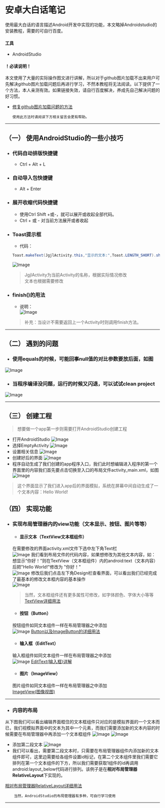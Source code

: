 # 安卓大白话笔记
使用最大白话的语言描述Android开发中实现的功能，本文略掉Androidstudio的安装教程，需要的可自行百度。
#### 工具
* AndroidStudio
#### ！必读说明！
本文使用了大量的实际操作图文进行讲解，所以对于github图片加载不出来用户可先解决github图片加载问题后再进行学习，不然本教程将无法阅读。以下提供了一个方法，本人亲测有效。如果链接失效，请自行百度解决，养成先自己解决问题的好习惯。
* [修复github图片加载问题的方法](https://www.jianshu.com/p/3eacebfc55ab "点击查看")

      使用此方法时请阅读下方相关留言会更有帮助。
    
---    
## （一） 使用AndroidStudio的一些小技巧
* ### 代码自动排版快捷键
    * Ctrl + Alt + L
* ### 自动导入包快捷键
    * Alt + Enter
* ### 展开收缩代码快捷键
    * 使用Ctrl Shift +或-，就可以展开或收起全部代码。
    * Ctrl + 或 - 对当前方法展开或者收起
* ### Toast提示框
    * 代码：
    ```java
    Toast.makeText(JgjlActivity.this,"显示的文本:",Toast.LENGTH_SHORT).show();
    ```
    ![Image](https://github.com/syfswxs/AndroidStudioStudy/blob/master/image/Toast1.png)
    > JgjlActivity为当前Activity的名称，根据实际情况修改  
    > 文本也根据需要修改
* ### finish()的用法
    * 说明：  
    ![Image](https://github.com/syfswxs/AndroidStudioStudy/blob/master/image/finish.jpg)
    > 补充：当设计不需要返回上一个Activity时则调用finish方法。 

---
## （二） 遇到的问题
* ### 使用equals的时候，可能回事null值的对比参数要放后面，如图
![Image](https://github.com/syfswxs/AndroidStudioStudy/blob/master/image/equals%E9%97%AE%E9%A2%98.jpg)
* ### 当程序编译没问题，运行的时候又闪退，可以试试clean project
![Image](https://github.com/syfswxs/AndroidStudioStudy/blob/master/image/clean%20project.jpg)

---
## （三） 创建工程
>想要做一个app第一步则需要打开AndroidStudio创建工程
* 打开AndroidStudio
![Image](https://github.com/syfswxs/AndroidStudioStudy/blob/master/image/%E6%96%B0%E5%BB%BA%E5%B7%A5%E7%A8%8B.jpg)
* 选择EmptyActivity
![Image](https://github.com/syfswxs/AndroidStudioStudy/blob/master/image/%E6%96%B0%E5%BB%BA%E5%B7%A5%E7%A8%8B1.jpg)
* 设置相关信息
![Image](https://github.com/syfswxs/AndroidStudioStudy/blob/master/image/%E6%96%B0%E5%BB%BA%E5%B7%A5%E7%A8%8B2.jpg)
* 创建好后的界面
![Image](https://github.com/syfswxs/AndroidStudioStudy/blob/master/image/%E6%96%B0%E5%BB%BA%E5%B7%A5%E7%A8%8B3.jpg)
* 程序自动生成了我们创建的app程序入口，我们此时想编辑进入程序的第一个界面里的内容我们首先要点击切换至入口的布局文件activity_main.xml，如图
![Image](https://github.com/syfswxs/AndroidStudioStudy/blob/master/image/%E6%96%B0%E5%BB%BA%E5%B7%A5%E7%A8%8B4.jpg)
>这个界面显示了我们进入app后的界面模拟，系统在屏幕中间自动生成了一个文本内容：Hello World!
## （四） 实现功能
* ### 实现布局管理器内的view功能（文本显示、按钮、图片等等）
    * #### 显示文本（TextView文本框组件）
    在需要修改的界面activity.xml文件下选中左下角Text栏  
    ![Image](https://github.com/syfswxs/AndroidStudioStudy/blob/master/image/%E6%96%87%E6%9C%AC%E6%A1%86%E7%BB%84%E4%BB%B6.jpg)
    我们看到布局文件的代码内容，如果想修改为其他文本内容，如：想显示“你好！”则在TextView（文本框组件）内的android:text（文本内容）后把"Hello World!"修改为 "你好！"  
    ![Image](https://github.com/syfswxs/AndroidStudioStudy/blob/master/image/%E6%96%87%E6%9C%AC%E6%A1%86%E7%BB%84%E4%BB%B61.jpg)
    修改后我们点击左下角Design栏查看界面，可以看出我们已经完成了最基本的修改文本框内容的基本操作  
    ![Image](https://github.com/syfswxs/AndroidStudioStudy/blob/master/image/%E6%96%87%E6%9C%AC%E6%A1%86%E7%BB%84%E4%BB%B62.jpg)
    >当然，文本框组件还有更多属性可修改，如字体颜色、字体大小等等  
    [TextView详细用法](https://www.runoob.com/w3cnote/android-tutorial-textview.html)
    * #### 按钮（Button）
    按钮组件如同文本组件一样在布局管理器之中添加  
    ![Image](https://github.com/syfswxs/AndroidStudioStudy/blob/master/image/%E6%8C%89%E9%92%AE%E7%BB%84%E4%BB%B6.png)
    [Button以及ImageButton的详细用法](https://www.runoob.com/w3cnote/android-tutorial-button-imagebutton.html)
    * #### 输入框（EditText）
    输入框组件如同文本组件一样在布局管理器之中添加  
    ![Image](https://github.com/syfswxs/AndroidStudioStudy/blob/master/image/%E8%BE%93%E5%85%A5%E6%A1%86%E7%BB%84%E4%BB%B6.png)
    [EditText(输入框)详解](https://www.runoob.com/w3cnote/android-tutorial-button-imagebutton.html)
    * #### 图片（ImageView）
    图片组件如同文本组件一样在布局管理器之中添加  
    [ImageView(图像视图)](https://www.runoob.com/w3cnote/android-tutorial-imageview.html)
    
---
* ### 内容的布局
从下图我们可以看出编辑界面框住的文本框组件只对应的是模拟界面的一个文本而已，我们视模拟界面中的文本为其中一个元素，而我们需要添加新的文本内容的时候需要在布局管理器中再添加一个文本框组件
![Image](https://github.com/syfswxs/AndroidStudioStudy/blob/master/image/%E5%86%85%E5%AE%B9%E5%B8%83%E5%B1%80.jpg)
![Image](https://github.com/syfswxs/AndroidStudioStudy/blob/master/image/%E5%86%85%E5%AE%B9%E5%B8%83%E5%B1%801.jpg)
* 添加第二段文本
![Image](https://github.com/syfswxs/AndroidStudioStudy/blob/master/image/%E5%86%85%E5%AE%B9%E5%B8%83%E5%B1%802.jpg)
* 我们可以看出，需要第二段文本时，只需要在布局管理器组件内添加新的文本组件即可，这里边需要给各组件设置id标记，在第二个文本组件里我们需要它排列在第一个文本组件的下方，所以我们需要获取1组件的id再调用android:layout_below代码进行排列。该例子是在**相对布局管理器RelativeLayout**下实现的。

[相对布局管理器RelativeLayout详细用法](https://www.runoob.com/w3cnote/android-tutorial-relativelayout.html)

		当然，AndroidStudio的布局管理器有多种，可自行学习使用

---

